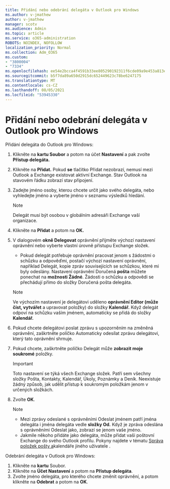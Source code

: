 ```yaml
---
title: Přidání nebo odebrání delegáta v Outlook pro Windows
ms.author: v-jmathew
author: v-jmathew
manager: scotv
ms.audience: Admin
ms.topic: article
ms.service: o365-administration
ROBOTS: NOINDEX, NOFOLLOW
localization_priority: Normal
ms.collection: Adm_O365
ms.custom:
- "3800004"
- "7334"
ms.openlocfilehash: ee54e2bcca4f4591b33ee805290192311f6cde09a9e453a813e9db328d19634d
ms.sourcegitcommit: b5f7da89a650d2915dc652449623c78be6247175
ms.translationtype: MT
ms.contentlocale: cs-CZ
ms.lasthandoff: 08/05/2021
ms.locfileid: "53945330"
---
```

# <a name="how-to-add-or-remove-a-delegate-in-outlook-for-windows"></a>Přidání nebo odebrání delegáta v Outlook pro Windows

Přidání delegáta do Outlook pro Windows: 

1. Klikněte na **kartu Soubor** a potom na účet **Nastavení** a pak zvolte **Přístup delegáta.**
2. Klikněte na **Přidat.** Pokud **se** tlačítko Přidat nezobrazí, nemusí mezi Outlook a Exchange existovat aktivní Exchange. Stav Outlook na stavovém řádku zobrazí stav připojení.
3. Zadejte jméno osoby, kterou chcete určit jako svého delegáta, nebo vyhledejte jméno a vyberte jméno v seznamu výsledků hledání.

    > [!NOTE]
    > Delegát musí být osobou v globálním adresáři Exchange vaší organizace.
4. Klikněte na **Přidat** a potom na **OK.**
5. V dialogovém **okně Delegovat** oprávnění přijměte výchozí nastavení oprávnění nebo vyberte vlastní úrovně přístupu Exchange složek.

    - Pokud delegát potřebuje oprávnění pracovat jenom s žádostmi o schůzku  a odpověďmi, postačí výchozí nastavení oprávnění, například Delegát, kopie zpráv souvisejících se schůzkou, které mi byly odeslány. Nastavení oprávnění Doručená **pošta** můžete ponechat na **možnosti Žádné**. Žádosti o schůzku a odpovědi se přechádují přímo do složky Doručená pošta delegáta.

    > [!NOTE]
    > Ve výchozím nastavení je delegátovi uděleno **oprávnění Editor (může číst, vytvářet** a upravovat položky) do složky **Kalendář.** Když delegát odpoví na schůzku vaším jménem, automaticky se přidá do složky **Kalendář.**

5. Pokud chcete delegátovi poslat zprávu s upozorněním  na změněná oprávnění, zaškrtněte políčko Automaticky odesílat zprávu delegátovi, který tato oprávnění shrnuje.
6. Pokud chcete, zaškrtněte políčko Delegát může **zobrazit moje soukromé** položky.

    > [!IMPORTANT]
    > Toto nastavení se týká všech Exchange složek. Patří sem všechny složky Pošta, Kontakty, Kalendář, Úkoly, Poznámky a Deník. Neexistuje žádný způsob, jak udělit přístup k soukromým položkám jenom v určených složkách.

7. Zvolte **OK**.

    > [!NOTE]
    >
    > - Mezi zprávy odeslané s oprávněními Odeslat jménem patří jména delegáta i jména delegáta vedle **složky Od.** Když je zpráva odeslána s oprávněními Odeslat jako, zobrazí se jenom vaše jméno.
    > - Jakmile někoho přidáte jako delegáta, může přidat vaši poštovní Exchange do svého Outlook profilu. Pokyny najdete v tématu [Správa položek pošty a](https://support.microsoft.com/office/manage-another-person-s-mail-and-calendar-items-afb79d6b-2967-43b9-a944-a6b953190af5)kalendáře jiného uživatele .

Odebrání delegáta v Outlook pro Windows:

1. Klikněte na **kartu** Soubor.
2. Klikněte na **Účet Nastavení** a potom na **Přístup delegáta**.
3. Zvolte jméno delegáta, pro kterého chcete změnit oprávnění, a potom klikněte na **Odebrat** a potom na **OK**.
